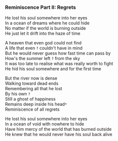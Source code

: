 ### Reminiscence Part II: Regrets
He lost his soul somewhere into her eyes  
In a ocean of dreams where he could hide  
No matter if the world is burning outside  
He just let it drift into the haze of time

A heaven that even god could not find  
A life that even `?` couldn't have in mind  
But he would never guess how fast time can pass by  
How's the summer left `?` from the sky  
It was too late to realise what was really worth to fight  
He hid his soul somewhere and for the first time

But the river now is dense  
Walking toward dead ends  
Remembering all that he lost  
By his own `?`  
Still a ghost of happiness  
Remains deep inside his head`*`  
Reminiscence of all regrets

He lost his soul somewhere into her eyes  
In a ocean of void with nowhere to hide  
Have him mercy of the world that has burned outside  
He knew that he would never have his soul back alive
